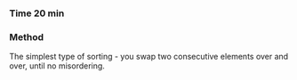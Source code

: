 ### Time 20 min

### Method
The simplest type of sorting - you swap two consecutive elements over and over, until no 
misordering.  
